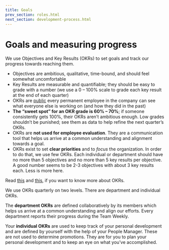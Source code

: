 ```yaml
---
title: Goals
prev_section: roles.html
next_section: development-process.html
---
```


# Goals and measuring progress

We use Objectives and Key Results (OKRs) to set goals and track our progress towards reaching them.

* Objectives are ambitious, qualitative, time-bound, and should feel somewhat uncomfortable
* Key Results are measurable and quantifiable; they should be easy to grade with a number (we use a 0 – 100% scale to grade each key result at the end of each quarter)
* OKRs are [public](https://drive.google.com/a/stylight.de/folderview?id=0B8kI3ttJEjJiVEtqZlVXSVVnbUU&usp=sharing;) every permanent employee in the company can see what everyone else is working on (and how they did in the past)
* **The “sweet spot” for an OKR grade is 60% – 70%**; if someone consistently gets 100%, their OKRs aren’t ambitious enough. Low grades shouldn’t be punished; see them as data to help refine the next quarter’s OKRs.
* OKRs are **not used for employee evaluation**. They are a communication tool that helps us arrive at a common understanding and alignment towards a goal.
* OKRs exist to set **clear priorities** and to *focus* the organization. In order to do that, we use few OKRs. Each individual or department should have no more than 5 objectives and no more than 5 key results per objective. A good number seems to be 2-3 objectives with about 3 key results each. Less is more here.

Read [this](http://www.gv.com/lib/how-google-sets-goals-objectives-and-key-results-okrs) and [this](http://bit.ly/okrs-explained), if you want to know more about OKRs.

We use OKRs quarterly on two levels. There are department and individual OKRs.

The **department OKRs** are defined collaboratively by its members which helps us arrive at a common understanding and align our efforts. Every department reports their progress during the Team Weekly.

Your **individual OKRs** are used to keep track of your personal development and are defined by yourself with the help of your People Manager. These are not used to determine promotions. They are for you to plan your personal development and to keep an eye on what you’ve accomplished.
